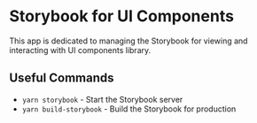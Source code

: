 # Storybook for UI Components

This app is dedicated to managing the Storybook for viewing and interacting with UI components library.

## Useful Commands

- `yarn storybook` - Start the Storybook server
- `yarn build-storybook` - Build the Storybook for production
